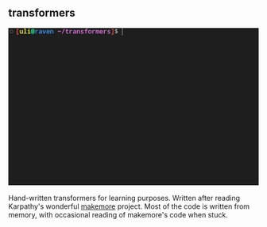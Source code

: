 ## transformers

![gif of training](images/hello-programmer.gif)

Hand-written transformers for learning purposes. Written after reading Karpathy's wonderful [makemore](https://github.com/karpathy/makemore) project. Most of the code is written from memory, with occasional reading of makemore's code when stuck.
